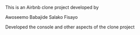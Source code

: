 This is an Airbnb clone  project developed by 

Awoseemo Babajide
Salako Fisayo

Developed the console and other aspects of the clone project
